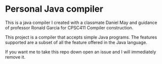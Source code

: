# Personal Java compiler

This is a java compiler I created with a classmate Daniel May
and guidance of professor Ronald Garcia for CPSC411 Compiler construction.

This project is a compiler that accepts simple Java programs. The features
supported are a subset of all the feature offered in the Java language.

If you want me to take this repo down open an issue and I will immediately remove it.

